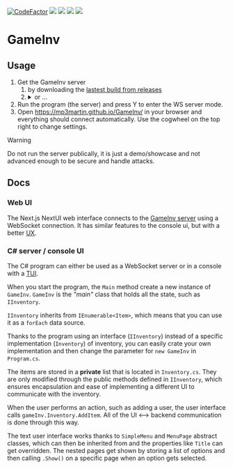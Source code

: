 [![CodeFactor](https://www.codefactor.io/repository/github/MP3Martin/GameInv/badge)](#/)
[<img src="https://img.shields.io/github/license/MP3Martin/GameInv">](#/)
[<img src="https://img.shields.io/github/stars/MP3Martin/GameInv?style=flat">](#/)
[<img src="https://img.shields.io/github/forks/MP3Martin/GameInv?style=flat">](#/)
[<img src="https://img.shields.io/github/issues/MP3Martin/GameInv">](#/)

# GameInv

## Usage

1. Get the GameInv server
   1. by downloading the [lastest build from releases](https://github.com/MP3Martin/GameInv/releases/latest/)
   2. <details><summary>or ...</summary>or download the <a href="https://download-directory.github.io/?url=https%3A%2F%2Fgithub.com%2FMP3Martin%2FGameInv%2Ftree%2Fmain%2Fserver">server folder</a>, extract it and open it in your favourite IDE, install the required dependencies, modify the code however you want and run the program. Or just use any other way to build the project.</details>
2. Run the program (the server) and press Y to enter the WS server mode.
3. Open https://mp3martin.github.io/GameInv/ in your browser and everything should connect automatically. Use the cogwheel on the top right to change settings.

> [!WARNING]
Do not run the server publically, it is just a demo/showcase and not advanced enough to be secure and handle attacks.

## Docs

### Web UI

The Next.js NextUI web interface connects to the [GameInv server](#c-server--console-ui) using a WebSocket connection. It has similar features to the console ui, but with a better [UX](https://en.wikipedia.org/wiki/User_experience_design).

### C# server / console UI

The C# program can either be used as a WebSocket server or in a console with a [TUI](https://en.wikipedia.org/wiki/Text-based_user_interface).

When you start the program, the `Main` method create a new instance of `GameInv`. `GameInv` is the _"main"_ class that holds all the state, such as `IInventory`.

`IInventory` inherits from `IEnumerable<Item>`, which means that you can use it as a `forEach` data source.

Thanks to the program using an interface (`IInventory`) instead of a specific implementation (`Inventory`) of inventory, you can easily crate your own implementation and then change the parameter for `new GameInv` in `Program.cs`.

The items are stored in a **private** list that is located in `Inventory.cs`. They are only modified through the public methods defined in `IInventory`, which ensures encapsulation and ease of implementing a different UI to communicate with the inventory.

When the user performs an action, such as adding a user, the user interface calls `gameInv.Inventory.AddItem`. All of the UI <--> backend communication is done through this way.

The text user interface works thanks to `SimpleMenu` and `MenuPage` abstract classes, which can then be inherited from and the properties like `Title` can get overridden. The nested pages get shown by storing a list of options and then calling `.Show()` on a specific page when an option gets selected.
